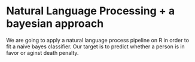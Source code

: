 # Natural Language Processing + a bayesian approach

We are going to apply a natural language process pipeline on R in order to fit a naive bayes classifier.
Our target is to predict whether a person is in favor or aginst death penalty.
